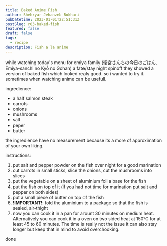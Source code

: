 ```yaml
---
title: Baked Anime Fish
author: Shehryar Jehanzeb Bokhari
pubDatetime: 2023-01-01T22:51:31Z
postSlug: r03-baked-fish
featured: false
draft: false
tags:
  - recipe
description: Fish a la anime
---
```


while watching today's menu for emiya family (衛宮さんちの今日のごはん, Emiya-sanchi no Kyō no Gohan) a fate/stay night spinoff they showed a version of baked fish which looked realy good. so i wanted to try it.
sometimes when watching anime can be usefull.

ingredience:

- a half salmon steak
- carrots
- onions
- mushrooms
- salt
- peper
- butter

the ingredience have no measurement because its a more of approximation of your own liking.

instructions:

1. put salt and pepper powder on the fish over night for a good marination
2. cut carrots in small sticks, slice the onions, cut the mushrooms into slices
3. put the vegetable on a sheet of aluminium foil a base for the fish
4. put the fish on top of it (if you had not time for marination put salt and pepper on both sides)
5. put a small piece of butter on top of the fish
6. **!IMPORTANT!**: fold the aluminium to a package so that the fish is sealed, air-thight
7. now you can cook it in a pan for arount 30 minutes on medium heat. Alternatively you can cook it in a oven on two sided heat at 150°C for at least 45 to 60 minutes. The time is really not the issue it can also stay longer but keep that in mind to avoid overchooking.

done

